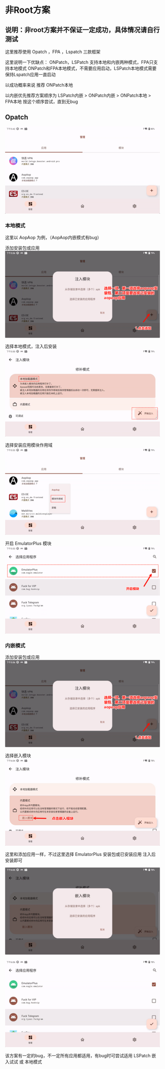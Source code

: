 # 非Root方案

## 说明：非root方案并不保证一定成功，具体情况请自行测试

这里推荐使用 Opatch ，FPA ，Lspatch 三款框架

这里说明一下优缺点：
ONPatch，LSPatch 支持本地和内嵌两种模式，FPA只支持本地模式
ONPatch和FPA本地模式，不需要应用启动，LSPatch本地模式需要保持Lspatch应用一直启动

以成功概率来说
推荐 ONPatch本地

以内嵌优先推荐方案顺序为
LSPatch内嵌 > ONPatch内嵌 > ONPatch本地 > FPA本地
按这个顺序尝试，直到无bug


## Opatch

![图片](image/opatch1.png)

### 本地模式

这里以 AopAop 为例，（AopAop内嵌模式有bug）

添加安装包或应用
![添加应用](image/opatch-local1.png)

选择本地模式，注入后安装
![本地模式注入](image/opatch-local2.png)

选择安装应用模块作用域
![模块配置](image/opatch-local3.png)

开启 EmulatorPlus 模块
![模块开启](image/opatch-local4.png)

### 内嵌模式

添加安装包或应用
![添加应用](image/opatch-local1.png)

选择嵌入模块
![嵌入模块](image/opatch-in1.png)

这里和添加应用一样，不过这里选择 EmulatorPlus 安装包或已安装应用
注入后安装即可

![嵌入模块](image/opatch-in2.png)

![嵌入模块](image/opatch-in3.png)

该方案有一定的bug，不一定所有应用都适用，有bug时可尝试适用 LSPatch 嵌入试试 或 本地模式




